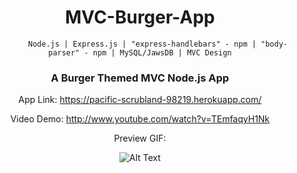 
<div style="text-align: center;">

<h1 style="text-align: center">
    MVC-Burger-App
</h1>

            Node.js | Express.js | "express-handlebars" - npm | "body-parser" - npm | MySQL/JawsDB | MVC Design



<h3>
    A Burger Themed MVC Node.js App 
</h3>

App Link: https://pacific-scrubland-98219.herokuapp.com/

Video Demo: http://www.youtube.com/watch?v=TEmfaqyH1Nk

Preview GIF:

![Alt Text](https://media.giphy.com/media/xUNda0odUl8ViFCGB2/giphy.gif)

</div>




